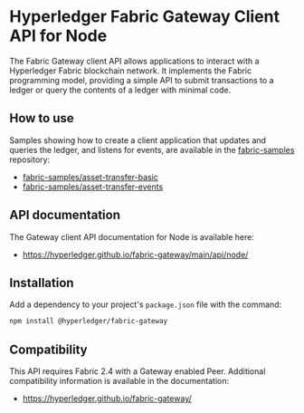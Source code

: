 # Hyperledger Fabric Gateway Client API for Node


The Fabric Gateway client API allows applications to interact with a Hyperledger Fabric blockchain network. It implements the Fabric programming model, providing a simple API to submit transactions to a ledger or query the contents of a ledger with minimal code.

## How to use

Samples showing how to create a client application that updates and queries the ledger, and listens for events, are available in the [fabric-samples](https://github.com/hyperledger/fabric-samples) repository:

* [fabric-samples/asset-transfer-basic](https://github.com/hyperledger/fabric-samples/tree/main/asset-transfer-basic)
* [fabric-samples/asset-transfer-events](https://github.com/hyperledger/fabric-samples/tree/main/asset-transfer-events)

## API documentation

The Gateway client API documentation for Node is available here:

* https://hyperledger.github.io/fabric-gateway/main/api/node/

## Installation

Add a dependency to your project's `package.json` file with the command:

```sh
npm install @hyperledger/fabric-gateway
```

## Compatibility

This API requires Fabric 2.4 with a Gateway enabled Peer. Additional compatibility information is available in the documentation:

* https://hyperledger.github.io/fabric-gateway/
